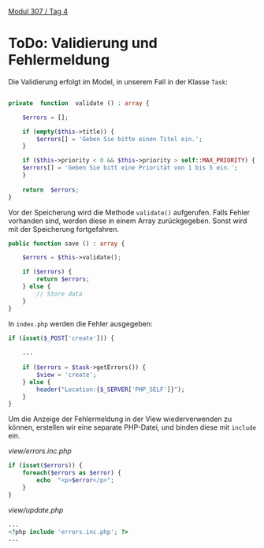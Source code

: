  [Modul 307 / Tag 4](/ilv.307/04-modul-307)

# ToDo: Validierung und Fehlermeldung

Die Validierung erfolgt im Model, in unserem Fall in der Klasse `Task`:

```php

private  function  validate () : array {

	$errors = [];

	if (empty($this->title)) {
		$errors[] = 'Geben Sie bitte einen Titel ein.';
	}

	if ($this->priority < 0 && $this->priority > self::MAX_PRIORITY) {
	$errors[] = 'Geben Sie bitt eine Priorität von 1 bis 5 ein.';
	}
	
	return  $errors;
}
```
Vor der Speicherung wird die Methode `validate()` aufgerufen. Falls Fehler vorhanden sind, werden diese in einem Array zurückgegeben. Sonst wird mit der Speicherung fortgefahren.

```php
public function save () : array {

	$errors = $this->validate();

	if ($errors) {
		return $errors;
	} else {
		// Store data
	}
}
```

In `index.php` werden die Fehler ausgegeben:

```php
if (isset($_POST['create'])) {
	
	...
	
	if ($errors = $task->getErrors()) {
		$view = 'create';
	} else {
		header("Location:{$_SERVER['PHP_SELF']}");
	}
}
```

Um die Anzeige der Fehlermeldung in der View wiederverwenden zu können, erstellen wir eine separate PHP-Datei, und binden diese mit  `include` ein.

*view/errors.inc.php*

```php
if (isset($errors)) {
	foreach($errors as $error) {
		echo  "<p>$error</p>";
	}
}
``` 
*view/update.php*

```php
...
<?php include 'errors.inc.php'; ?>
...
```




<!--stackedit_data:
eyJoaXN0b3J5IjpbOTk1MDU1NzEwLC0xMDYxMzQ5MDM4XX0=
-->